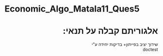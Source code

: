 # Economic_Algo_Matala11_Ques5
<div dir='rtl' lang='he'>

# אלגוריתם קבלה על תנאי: <br />
 
שידוך יציב בפייתון+ בדיקות יחידה ע"י <br />
doctest
